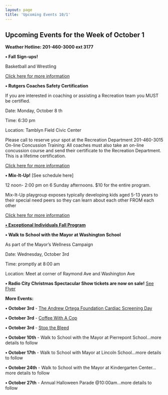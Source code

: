 ```yaml
---
layout: page
title: 'Upcoming Events 10/1'
---
```

 
## Upcoming Events for the Week of October 1 

**Weather Hotline: 201-460-3000 ext 3177**


**• Fall Sign-ups!** 

Basketball and Wrestling

[Click here for more information](/departments/recreation/sports-and-activities/childrens-catalog/)


**• Rutgers Coaches Safety Certification**

If you are interested in coaching or assisting a
Recreation team you MUST be certified.

Date: Monday, October 8 th

Time: 6:30 pm

Location: Tamblyn Field Civic Center

Please call to reserve your spot at the Recreation Department 201-460-3015
On-line Concussion Training: All coaches must also take an on-line concussion course and
send their certificate to the Recreation Department. This is a lifetime certification.

[Click here for more information](http://www.cdc.gov/concussion/HeadsUp/Training/HeadsUpConcussion.html)


**• Mix-It-Up!** [See schedule here]

12 noon- 2:00 pm on 6 Sunday afternoons. $10 for the entire program.

Mix-It-Up playgroup exposes typically developing kids aged 5-13 years to their special need peers so they can
learn about each other FROM each other

[Click here for more information](https://storage.googleapis.com/static.rutherford-nj.com/recreation/posts/MIx%20it%20up%20flyer%20-%202018-2019.pdf)

[**• Exceptional Individuals Fall Program**](https://storage.googleapis.com/static.rutherford-nj.com/recreation/Exceptional%20Individuals%20Program%20Fall%202018.pdf)

**• Walk to School with the Mayor at Washington School**

As part of the Mayor’s Wellness Campaign

Date: Wednesday, October 3rd

Time: promptly at 8:00 am

Location: Meet at corner of Raymond Ave and Washington Ave

**• Radio City Christmas Spectacular Show tickets are now on sale!** [See Flyer](https://storage.googleapis.com/static.rutherford-nj.com/recreation/Christmas%20Spectacular%20Flyer%20(1).pdf)


**More Events:**

**• October 3rd** - [The Andrew Ortega Foundation Cardiac Screening Day](https://storage.googleapis.com/static.rutherford-nj.com/recreation/2018_Ortega.pdf)

**• October 3rd** - [Coffee With A Cop](https://storage.googleapis.com/static.rutherford-nj.com/police/Coffee%20with%20a%20Cop%202019.pdf)

**• October 3rd** - [Stop the Bleed](https://storage.googleapis.com/static.rutherford-nj.com/recreation/Stop%20the%20Bleed%20Flyer.pdf)

**• October 10th** - Walk to School with the Mayor at Pierrepont School…more details to follow

**• October 17th** - Walk to School with Mayor at Lincoln School…more details to follow

**• October 24th** - Walk to School with the Mayor at Kindergarten Center…more details to follow

**• October 27th** - Annual Halloween Parade @10:00am…more details to follow
